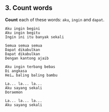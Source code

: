 ## 3. Count words

**Count** each of these words: `aku`, `ingin` and `dapat`.

```
Aku ingin begini
Aku ingin begitu
Ingin ini itu banyak sekali

Semua semua semua
Dapat dikabulkan
Dapat dikabulkan
Dengan kantong ajaib

Aku ingin terbang bebas
Di angkasa
Hei… baling baling bambu

La... la... la...
Aku sayang sekali
Doraemon

La... la... la...
Aku sayang sekali
```